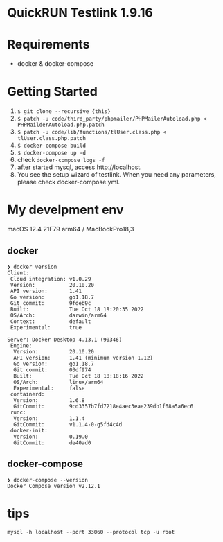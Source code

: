 # QuickRUN Testlink 1.9.16

# Requirements

* docker & docker-compose

# Getting Started

1. `$ git clone --recursive {this}`
1. `$ patch -u code/third_party/phpmailer/PHPMailerAutoload.php < PHPMailderAutoload.php.patch`
1. `$ patch -u code/lib/functions/tlUser.class.php < tlUser.class.php.patch`
1. `$ docker-compose build`
1. `$ docker-compose up -d`
1. check `docker-compose logs -f`
1. after started mysql, access http://localhost.
1. You see the setup wizard of testlink. When you need any parameters, please check docker-compose.yml.

# My develpment env

macOS 12.4 21F79 arm64 / MacBookPro18,3

## docker
```
❯ docker version
Client:
 Cloud integration: v1.0.29
 Version:           20.10.20
 API version:       1.41
 Go version:        go1.18.7
 Git commit:        9fdeb9c
 Built:             Tue Oct 18 18:20:35 2022
 OS/Arch:           darwin/arm64
 Context:           default
 Experimental:      true

Server: Docker Desktop 4.13.1 (90346)
 Engine:
  Version:          20.10.20
  API version:      1.41 (minimum version 1.12)
  Go version:       go1.18.7
  Git commit:       03df974
  Built:            Tue Oct 18 18:18:16 2022
  OS/Arch:          linux/arm64
  Experimental:     false
 containerd:
  Version:          1.6.8
  GitCommit:        9cd3357b7fd7218e4aec3eae239db1f68a5a6ec6
 runc:
  Version:          1.1.4
  GitCommit:        v1.1.4-0-g5fd4c4d
 docker-init:
  Version:          0.19.0
  GitCommit:        de40ad0
```
## docker-compose
```
❯ docker-compose --version
Docker Compose version v2.12.1
```
# tips
```
mysql -h localhost --port 33060 --protocol tcp -u root
```

